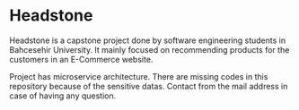 # Headstone

Headstone is a capstone project done by software engineering students in Bahcesehir University. It mainly focused on recommending products for the customers in an E-Commerce website.


Project has microservice architecture. There are missing codes in this repository because of the sensitive datas. Contact from the mail address in case of having any question.

